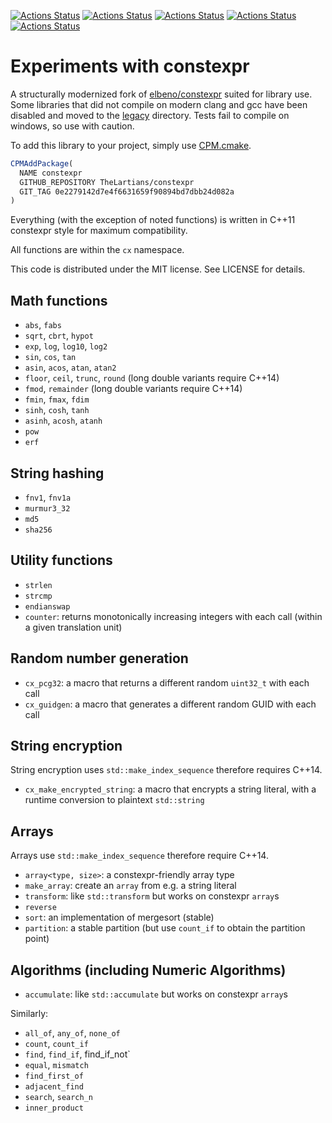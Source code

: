 [![Actions Status](https://github.com/TheLartians/constexpr/workflows/MacOS/badge.svg)](https://github.com/TheLartians/constexpr/actions)
[![Actions Status](https://github.com/TheLartians/constexpr/workflows/Windows/badge.svg)](https://github.com/TheLartians/constexpr/actions)
[![Actions Status](https://github.com/TheLartians/constexpr/workflows/Ubuntu/badge.svg)](https://github.com/TheLartians/constexpr/actions)
[![Actions Status](https://github.com/TheLartians/constexpr/workflows/Style/badge.svg)](https://github.com/TheLartians/constexpr/actions)
[![Actions Status](https://github.com/TheLartians/constexpr/workflows/Install/badge.svg)](https://github.com/TheLartians/constexpr/actions)

# Experiments with constexpr

A structurally modernized fork of [elbeno/constexpr](https://github.com/elbeno/constexpr) suited for library use.
Some libraries that did not compile on modern clang and gcc have been disabled and moved to the [legacy](include/legacy) directory.
Tests fail to compile on windows, so use with caution.

To add this library to your project, simply use [CPM.cmake](https://github.com/TheLartians/CPM.cmake).

```cmake
CPMAddPackage(
  NAME constexpr
  GITHUB_REPOSITORY TheLartians/constexpr
  GIT_TAG 0e2279142d7e4f6631659f90894bd7dbb24d082a
)
```

Everything (with the exception of noted functions) is written in C++11 constexpr
style for maximum compatibility.

All functions are within the `cx` namespace.

This code is distributed under the MIT license. See LICENSE for details.

## Math functions

* `abs`, `fabs`
* `sqrt`, `cbrt`, `hypot`
* `exp`, `log`, `log10`, `log2`
* `sin`, `cos`, `tan`
* `asin`, `acos`, `atan`, `atan2`
* `floor`, `ceil`, `trunc`, `round` (long double variants require C++14)
* `fmod`, `remainder` (long double variants require C++14)
* `fmin`, `fmax`, `fdim`
* `sinh`, `cosh`, `tanh`
* `asinh`, `acosh`, `atanh`
* `pow`
* `erf`

## String hashing

* `fnv1`, `fnv1a`
* `murmur3_32`
* `md5`
* `sha256`

## Utility functions

* `strlen`
* `strcmp`
* `endianswap`
* `counter`: returns monotonically increasing integers with each call (within a given translation unit)

## Random number generation

* `cx_pcg32`: a macro that returns a different random `uint32_t` with each call
* `cx_guidgen`: a macro that generates a different random GUID with each call

## String encryption

String encryption uses `std::make_index_sequence` therefore requires C++14.

* `cx_make_encrypted_string`: a macro that encrypts a string literal, with a runtime conversion to plaintext `std::string`

## Arrays

Arrays use `std::make_index_sequence` therefore require C++14.

* `array<type, size>`: a constexpr-friendly array type
* `make_array`: create an `array` from e.g. a string literal
* `transform`: like `std::transform` but works on constexpr `array`s
* `reverse`
* `sort`: an implementation of mergesort (stable)
* `partition`: a stable partition (but use `count_if` to obtain the partition point)

## Algorithms (including Numeric Algorithms)

* `accumulate`: like `std::accumulate` but works on constexpr `array`s

Similarly:

* `all_of`, `any_of`, `none_of`
* `count`, `count_if`
* `find`, `find_if`, find_if_not`
* `equal`, `mismatch`
* `find_first_of`
* `adjacent_find`
* `search`, `search_n`
* `inner_product`
